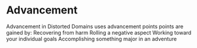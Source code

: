 # Advancement

Advancement in Distorted Domains uses advancement points
points are gained by:
Recovering from harm
Rolling a negative aspect
Working toward your individual goals
Accomplishing something major in an adventure
